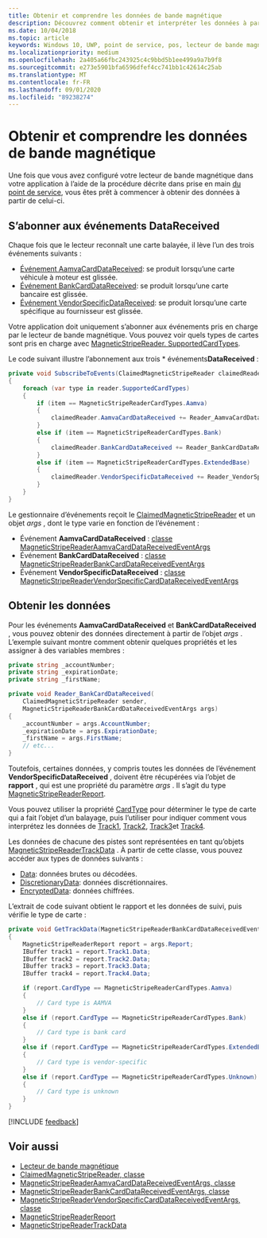 ```yaml
---
title: Obtenir et comprendre les données de bande magnétique
description: Découvrez comment obtenir et interpréter les données à partir d’un lecteur de bande magnétique à l’aide d’API de point de service (UWP) plateforme Windows universelle (UWP).
ms.date: 10/04/2018
ms.topic: article
keywords: Windows 10, UWP, point de service, pos, lecteur de bande magnétique
ms.localizationpriority: medium
ms.openlocfilehash: 2a405a66fbc243925c4c9bbd5b1ee499a9a7b9f8
ms.sourcegitcommit: e273e5901bfa6596dfef4cc741bb1c42614c25ab
ms.translationtype: MT
ms.contentlocale: fr-FR
ms.lasthandoff: 09/01/2020
ms.locfileid: "89238274"
---
```

# <a name="obtain-and-understand-magnetic-stripe-data"></a>Obtenir et comprendre les données de bande magnétique

Une fois que vous avez configuré votre lecteur de bande magnétique dans votre application à l’aide de la procédure décrite dans prise en main [du point de service](pos-basics.md), vous êtes prêt à commencer à obtenir des données à partir de celui-ci.

## <a name="subscribe-to-datareceived-events"></a>S’abonner aux événements DataReceived

Chaque fois que le lecteur reconnaît une carte balayée, il lève l’un des trois événements suivants :

* [Événement AamvaCardDataReceived](/uwp/api/windows.devices.pointofservice.claimedmagneticstripereader.aamvacarddatareceived): se produit lorsqu’une carte véhicule à moteur est glissée.
* [Événement BankCardDataReceived](/uwp/api/windows.devices.pointofservice.claimedmagneticstripereader.aamvacarddatareceived): se produit lorsqu’une carte bancaire est glissée.
* [Événement VendorSpecificDataReceived](/uwp/api/windows.devices.pointofservice.claimedmagneticstripereader.vendorspecificdatareceived): se produit lorsqu’une carte spécifique au fournisseur est glissée.

Votre application doit uniquement s’abonner aux événements pris en charge par le lecteur de bande magnétique. Vous pouvez voir quels types de cartes sont pris en charge avec [MagneticStripeReader. SupportedCardTypes](/uwp/api/windows.devices.pointofservice.magneticstripereader.supportedcardtypes).

Le code suivant illustre l’abonnement aux trois * événements**DataReceived** :

```cs
private void SubscribeToEvents(ClaimedMagneticStripeReader claimedReader, MagneticStripeReader reader)
{
    foreach (var type in reader.SupportedCardTypes)
    {
        if (item == MagneticStripeReaderCardTypes.Aamva)
        {
            claimedReader.AamvaCardDataReceived += Reader_AamvaCardDataReceived;
        }
        else if (item == MagneticStripeReaderCardTypes.Bank)
        {
            claimedReader.BankCardDataReceived += Reader_BankCardDataReceived;
        }
        else if (item == MagneticStripeReaderCardTypes.ExtendedBase)
        {
            claimedReader.VendorSpecificDataReceived += Reader_VendorSpecificDataReceived;
        }
    }
}
```

Le gestionnaire d’événements reçoit le [ClaimedMagneticStripeReader](/uwp/api/windows.devices.pointofservice.claimedmagneticstripereader) et un objet *args* , dont le type varie en fonction de l’événement :

* Événement **AamvaCardDataReceived** : [classe MagneticStripeReaderAamvaCardDataReceivedEventArgs](/uwp/api/windows.devices.pointofservice.magneticstripereaderaamvacarddatareceivedeventargs)
* Événement **BankCardDataReceived** : [classe MagneticStripeReaderBankCardDataReceivedEventArgs](/uwp/api/windows.devices.pointofservice.magneticstripereaderbankcarddatareceivedeventargs)
* Événement **VendorSpecificDataReceived** : [classe MagneticStripeReaderVendorSpecificCardDataReceivedEventArgs](/uwp/api/windows.devices.pointofservice.magneticstripereadervendorspecificcarddatareceivedeventargs)

## <a name="get-the-data"></a>Obtenir les données

Pour les événements **AamvaCardDataReceived** et **BankCardDataReceived** , vous pouvez obtenir des données directement à partir de l’objet *args* . L’exemple suivant montre comment obtenir quelques propriétés et les assigner à des variables membres :

```cs
private string _accountNumber;
private string _expirationDate;
private string _firstName;

private void Reader_BankCardDataReceived(
    ClaimedMagneticStripeReader sender, 
    MagneticStripeReaderBankCardDataReceivedEventArgs args)
{
    _accountNumber = args.AccountNumber;
    _expirationDate = args.ExpirationDate;
    _firstName = args.FirstName;
    // etc...
}
```

Toutefois, certaines données, y compris toutes les données de l’événement **VendorSpecificDataReceived** , doivent être récupérées via l’objet de **rapport** , qui est une propriété du paramètre *args* . Il s’agit du type [MagneticStripeReaderReport](/uwp/api/windows.devices.pointofservice.magneticstripereaderreport).

Vous pouvez utiliser la propriété [CardType](/uwp/api/windows.devices.pointofservice.magneticstripereaderreport.cardtype) pour déterminer le type de carte qui a fait l’objet d’un balayage, puis l’utiliser pour indiquer comment vous interprétez les données de [Track1](/uwp/api/windows.devices.pointofservice.magneticstripereaderreport.track1), [Track2](/uwp/api/windows.devices.pointofservice.magneticstripereaderreport.track2), [Track3](/uwp/api/windows.devices.pointofservice.magneticstripereaderreport.track3)et [Track4](/uwp/api/windows.devices.pointofservice.magneticstripereaderreport.track4).

Les données de chacune des pistes sont représentées en tant qu’objets [MagneticStripeReaderTrackData](/uwp/api/windows.devices.pointofservice.magneticstripereadertrackdata) . À partir de cette classe, vous pouvez accéder aux types de données suivants :

* [Data](/uwp/api/windows.devices.pointofservice.magneticstripereadertrackdata.data): données brutes ou décodées.
* [DiscretionaryData](/uwp/api/windows.devices.pointofservice.magneticstripereadertrackdata.discretionarydata): données discrétionnaires. 
* [EncryptedData](/uwp/api/windows.devices.pointofservice.magneticstripereadertrackdata.encrypteddata): données chiffrées.

L’extrait de code suivant obtient le rapport et les données de suivi, puis vérifie le type de carte :

```cs
private void GetTrackData(MagneticStripeReaderBankCardDataReceivedEventArgs args)
{
    MagneticStripeReaderReport report = args.Report;
    IBuffer track1 = report.Track1.Data;
    IBuffer track2 = report.Track2.Data;
    IBuffer track3 = report.Track3.Data;
    IBuffer track4 = report.Track4.Data;

    if (report.CardType == MagneticStripeReaderCardTypes.Aamva)
    {
        // Card type is AAMVA
    }
    else if (report.CardType == MagneticStripeReaderCardTypes.Bank)
    {
        // Card type is bank card
    }
    else if (report.CardType == MagneticStripeReaderCardTypes.ExtendedBase)
    {
        // Card type is vendor-specific
    }
    else if (report.CardType == MagneticStripeReaderCardTypes.Unknown)
    {
        // Card type is unknown
    }
}
```

[!INCLUDE [feedback](./includes/pos-feedback.md)]

## <a name="see-also"></a>Voir aussi

* [Lecteur de bande magnétique](pos-magnetic-stripe-reader.md)
* [ClaimedMagneticStripeReader, classe](/uwp/api/windows.devices.pointofservice.claimedmagneticstripereader)
* [MagneticStripeReaderAamvaCardDataReceivedEventArgs, classe](/uwp/api/windows.devices.pointofservice.magneticstripereaderaamvacarddatareceivedeventargs)
* [MagneticStripeReaderBankCardDataReceivedEventArgs, classe](/uwp/api/windows.devices.pointofservice.magneticstripereaderbankcarddatareceivedeventargs)
* [MagneticStripeReaderVendorSpecificCardDataReceivedEventArgs, classe](/uwp/api/windows.devices.pointofservice.magneticstripereadervendorspecificcarddatareceivedeventargs)
* [MagneticStripeReaderReport](/uwp/api/windows.devices.pointofservice.magneticstripereaderreport)
* [MagneticStripeReaderTrackData](/uwp/api/windows.devices.pointofservice.magneticstripereadertrackdata)